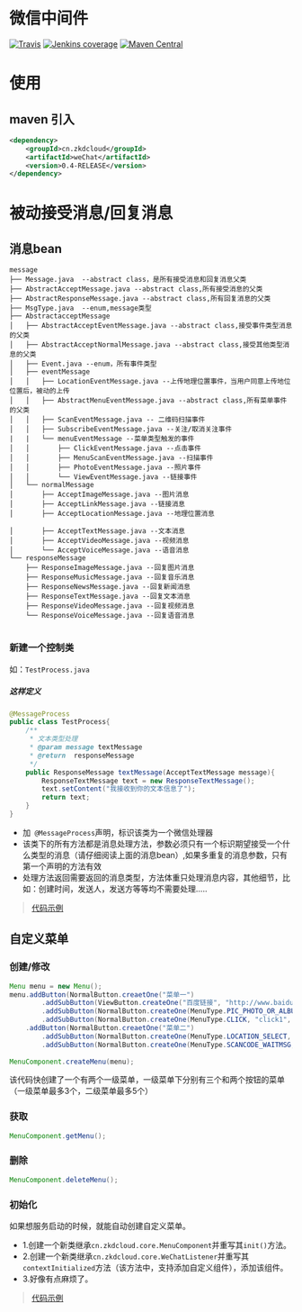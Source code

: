 # 微信中间件

[![Travis](https://img.shields.io/travis/rust-lang/rust.svg)]()
[![Jenkins coverage](https://img.shields.io/jenkins/c/https/jenkins.qa.ubuntu.com/view/Utopic/view/All/job/address-book-service-utopic-i386-ci.svg?style=plastic)]()
[![Maven Central](https://img.shields.io/maven-central/v/org.apache.maven/apache-maven.svg?style=plastic)]()

# 使用
## maven 引入
````xml
<dependency>
    <groupId>cn.zkdcloud</groupId>
    <artifactId>weChat</artifactId>
    <version>0.4-RELEASE</version>
</dependency>
````
# 被动接受消息/回复消息

## 消息bean
```` tree
message
├── Message.java  --abstract class，是所有接受消息和回复消息父类
├── AbstractAcceptMessage.java --abstract class,所有接受消息的父类
├── AbstractResponseMessage.java --abstract class,所有回复消息的父类
├── MsgType.java  --enum,message类型
├── AbstractacceptMessage 
│   ├── AbstractAcceptEventMessage.java --abstract class,接受事件类型消息的父类
│   ├── AbstractAcceptNormalMessage.java --abstract class,接受其他类型消息的父类
│   ├── Event.java --enum，所有事件类型
│   ├── eventMessage
│   │   ├── LocationEventMessage.java --上传地理位置事件，当用户同意上传地位位置后，被动的上传
│   │   ├── AbstractMenuEventMessage.java --abstract class,所有菜单事件的父类
│   │   ├── ScanEventMessage.java -- 二维码扫描事件
│   │   ├── SubscribeEventMessage.java --关注/取消关注事件
|   |   └── menuEventMessage --菜单类型触发的事件
│   │       ├── ClickEventMessage.java --点击事件
│   │       ├── MenuScanEventMessage.java --扫描事件
│   │       ├── PhotoEventMessage.java --照片事件
│   │       └── ViewEventMessage.java --链接事件
│   └── normalMessage
│       ├── AcceptImageMessage.java --图片消息 
│       ├── AcceptLinkMessage.java --链接消息
│       ├── AcceptLocationMessage.java --地理位置消息                         
│       ├── AcceptTextMessage.java --文本消息 
│       ├── AcceptVideoMessage.java --视频消息
│       └── AcceptVoiceMessage.java --语音消息
└── responseMessage
    ├── ResponseImageMessage.java --回复图片消息
    ├── ResponseMusicMessage.java --回复音乐消息
    ├── ResponseNewsMessage.java --回复新闻消息
    ├── ResponseTextMessage.java --回复文本消息
    ├── ResponseVideoMessage.java --回复视频消息
    └── ResponseVoiceMessage.java --回复语音消息
 
````
### 新建一个控制类 
如：`TestProcess.java`
##### 这样定义

```` java
@MessageProcess
public class TestProcess{
    /**
     * 文本类型处理
     * @param message textMessage
     * @return  responseMessage
     */
    public ResponseMessage textMessage(AcceptTextMessage message){
        ResponseTextMessage text = new ResponseTextMessage();
        text.setContent("我接收到你的文本信息了");
        return text;
    }
}
````
+ 加` @MessageProcess`声明，标识该类为一个微信处理器
+ 该类下的所有方法都是消息处理方法，参数必须只有一个标识期望接受一个什么类型的消息（请仔细阅读上面的消息bean）,如果多重复的消息参数，只有第一个声明的方法有效
+ 处理方法返回需要返回的消息类型，方法体重只处理消息内容，其他细节，比如：创建时间，发送人，发送方等等均不需要处理.....
> [代码示例](https://github.com/zk-123/weChatDemo/tree/master/message)
## 自定义菜单

### 创建/修改
````java
Menu menu = new Menu();
menu.addButton(NormalButton.creaetOne("菜单一")
        .addSubButton(ViewButton.createOne("百度链接", "http://www.baidu.com"))
        .addSubButton(NormalButton.createOne(MenuType.PIC_PHOTO_OR_ALBUM, "ptoto", "拍照"))
        .addSubButton(NormalButton.createOne(MenuType.CLICK, "click1", "click")))
    .addButton(NormalButton.creaetOne("菜单二")
        .addSubButton(NormalButton.createOne(MenuType.LOCATION_SELECT, "location", "发送位置"))
        .addSubButton(NormalButton.createOne(MenuType.SCANCODE_WAITMSG, "scancode", "扫描带提示")));
        
MenuComponent.createMenu(menu);
````
该代码快创建了一个有两个一级菜单，一级菜单下分别有三个和两个按钮的菜单（一级菜单最多3个，二级菜单最多5个）

### 获取
````java
MenuComponent.getMenu();
````
### 删除
````java
MenuComponent.deleteMenu();
````
### 初始化
如果想服务启动的时候，就能自动创建自定义菜单。
+ 1.创建一个新类继承`cn.zkdcloud.core.MenuComponent`并重写其`init()`方法。
+ 2.创建一个新类继承`cn.zkdcloud.core.WeChatListener`并重写其`contextInitialized`方法（该方法中，支持添加自定义组件），添加该组件。
+ 3.好像有点麻烦了。

> [代码示例](https://github.com/zk-123/weChatDemo/tree/master/menu)
